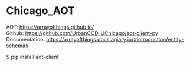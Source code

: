 # Chicago_AOT

AOT: https://arrayofthings.github.io/  
Github: https://github.com/UrbanCCD-UChicago/aot-client-py   
Documentation: https://arrayofthings.docs.apiary.io/#introduction/entity-schemas

$ pip install aot-client
